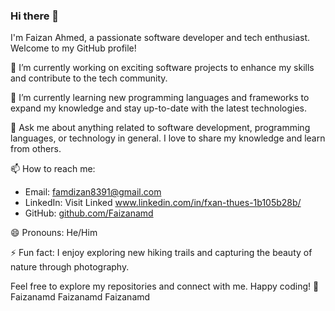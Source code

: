 ### Hi there 👋

I'm Faizan Ahmed, a passionate software developer and tech enthusiast. Welcome to my GitHub profile!

🔭 I’m currently working on exciting software projects to enhance my skills and contribute to the tech community.

🌱 I’m currently learning new programming languages and frameworks to expand my knowledge and stay up-to-date with the latest technologies.

💬 Ask me about anything related to software development, programming languages, or technology in general. I love to share my knowledge and learn from others.

📫 How to reach me:
- Email: famdizan8391@gmail.com
- LinkedIn: Visit Linked www.linkedin.com/in/fxan-thues-1b105b28b/
- GitHub: [github.com/Faizanamd](https://github.com/Faizanamd)

😄 Pronouns: He/Him

⚡ Fun fact: I enjoy exploring new hiking trails and capturing the beauty of nature through photography.

Feel free to explore my repositories and connect with me. Happy coding! 🚀
Faizanamd Faizanamd Faizanamd
